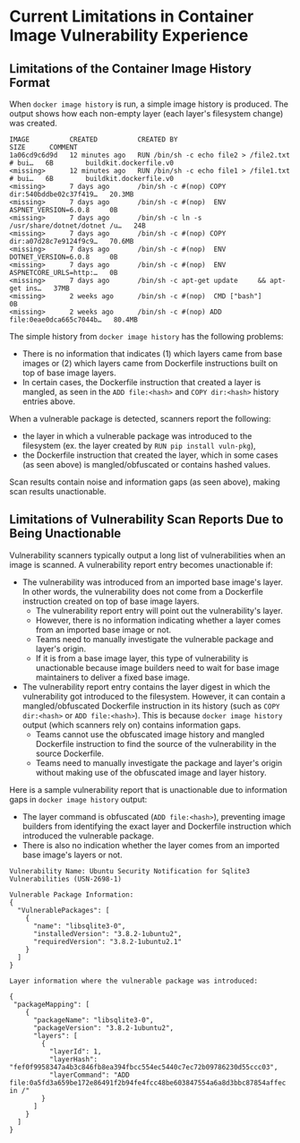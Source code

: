 # Current Limitations in Container Image Vulnerability Experience

## Limitations of the Container Image History Format

When `docker image history` is run, a simple image history is produced.
The output shows how each non-empty layer (each layer's filesystem change) was created.

```tsv
IMAGE          CREATED          CREATED BY                                      SIZE      COMMENT
1a06cd9c6d9d   12 minutes ago   RUN /bin/sh -c echo file2 > /file2.txt # bui…   6B        buildkit.dockerfile.v0
<missing>      12 minutes ago   RUN /bin/sh -c echo file1 > /file1.txt # bui…   6B        buildkit.dockerfile.v0
<missing>      7 days ago       /bin/sh -c #(nop) COPY dir:540bddbe02c37f419…   20.3MB
<missing>      7 days ago       /bin/sh -c #(nop)  ENV ASPNET_VERSION=6.0.8     0B
<missing>      7 days ago       /bin/sh -c ln -s /usr/share/dotnet/dotnet /u…   24B
<missing>      7 days ago       /bin/sh -c #(nop) COPY dir:a07d28c7e9124f9c9…   70.6MB
<missing>      7 days ago       /bin/sh -c #(nop)  ENV DOTNET_VERSION=6.0.8     0B
<missing>      7 days ago       /bin/sh -c #(nop)  ENV ASPNETCORE_URLS=http:…   0B
<missing>      7 days ago       /bin/sh -c apt-get update     && apt-get ins…   37MB
<missing>      2 weeks ago      /bin/sh -c #(nop)  CMD ["bash"]                 0B
<missing>      2 weeks ago      /bin/sh -c #(nop) ADD file:0eae0dca665c7044b…   80.4MB
```

The simple history from `docker image history` has the following problems:

* There is no information that indicates (1) which layers came from base images or (2) which layers came from Dockerfile instructions built on top of base image layers.
* In certain cases, the Dockerfile instruction that created a layer is mangled, as seen in the `ADD file:<hash>` and `COPY dir:<hash>` history entries above.

When a vulnerable package is detected, scanners report the following:

* the layer in which a vulnerable package was introduced to the filesystem (ex. the layer created by `RUN pip install vuln-pkg`),
* the Dockerfile instruction that created the layer, which in some cases (as seen above) is mangled/obfuscated or contains hashed values.

Scan results contain noise and information gaps (as seen above), making scan results unactionable.

## Limitations of Vulnerability Scan Reports Due to Being Unactionable

Vulnerability scanners typically output a long list of vulnerabilities when an image is scanned.
A vulnerability report entry becomes unactionable if:

* The vulnerability was introduced from an imported base image's layer.
In other words, the vulnerability does not come from a Dockerfile instruction created on top of base image layers.
  * The vulnerability report entry will point out the vulnerability's layer.
  * However, there is no information indicating whether a layer comes from an imported base image or not.
  * Teams need to manually investigate the vulnerable package and layer's origin.
  * If it is from a base image layer, this type of vulnerability is unactionable because image builders need to wait for base image maintainers to deliver a fixed base image.
* The vulnerability report entry contains the layer digest in which the vulnerability got introduced to the filesystem.
However, it can contain a mangled/obfuscated Dockerfile instruction in its history (such as `COPY dir:<hash>` or `ADD file:<hash>`).
This is because `docker image history` output (which scanners rely on) contains information gaps.
  * Teams cannot use the obfuscated image history and mangled Dockerfile instruction to find the source of the vulnerability in the source Dockerfile.
  * Teams need to manually investigate the package and layer's origin without making use of the obfuscated image and layer history.

Here is a sample vulnerability report that is unactionable due to information gaps in `docker image history` output:

* The layer command is obfuscated (`ADD file:<hash>`), preventing image builders from identifying the exact layer and Dockerfile instruction which introduced the vulnerable package.
* There is also no indication whether the layer comes from an imported base image's layers or not.

```
Vulnerability Name: Ubuntu Security Notification for Sqlite3 Vulnerabilities (USN-2698-1)

Vulnerable Package Information:
{
  "VulnerablePackages": [
    {
      "name": "libsqlite3-0",
      "installedVersion": "3.8.2-1ubuntu2",
      "requiredVersion": "3.8.2-1ubuntu2.1"
    }
  ]
}

Layer information where the vulnerable package was introduced:

{
 "packageMapping": [
    {
      "packageName": "libsqlite3-0",
      "packageVersion": "3.8.2-1ubuntu2",
      "layers": [
        {
          "layerId": 1,
          "layerHash": "fef0f9958347a4b3c846fb8ea394fbcc554ec5440c7ec72b09786230d55ccc03",
          "layerCommand": "ADD file:0a5fd3a659be172e86491f2b94fe4fcc48be603847554a6a8d3bbc87854affec in /"
        }
      ]
    }
  ]
}
```
